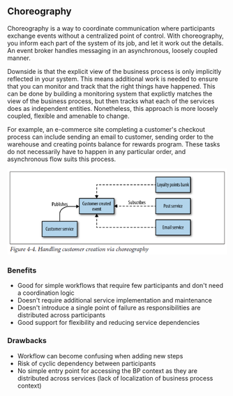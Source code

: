 ## Choreography

Choreography is a way to coordinate communication where participants exchange events without a centralized point of control. With choreography, you inform each part of the system of its job, and let it work out the details. An event broker handles messaging in an asynchronous, loosely coupled manner.

Downside is that the explicit view of the business process is only implicitly reflected in your system. This means additional work is needed to ensure that you can monitor and track that the right things have happened. This can be done by building a monitoring system that explictly matches the view of the business process, but then tracks what each of the services does as independent entities. Nonetheless, this approach is more loosely coupled, flexible and amenable to change.

For example, an e-commerce site completing a customer's checkout process can include sending an email to customer, sending order to the warehouse and creating points balance for rewards program. These tasks do not necessarily have to happen in any particular order, and asynchronous flow suits this process.

<img src="../assets/choreography.PNG">

### Benefits

- Good for simple workflows that require few participants and don't need a coordination logic
- Doesn't require additional service implementation and maintenance
- Doesn't introduce a single point of failure as responsibilities are distributed across participants
- Good support for flexibility and reducing service dependencies

### Drawbacks

- Workflow can become confusing when adding new steps
- Risk of cyclic dependency between participants
- No simple entry point for accessing the BP context as they are distributed across services (lack of localization of business process context)
